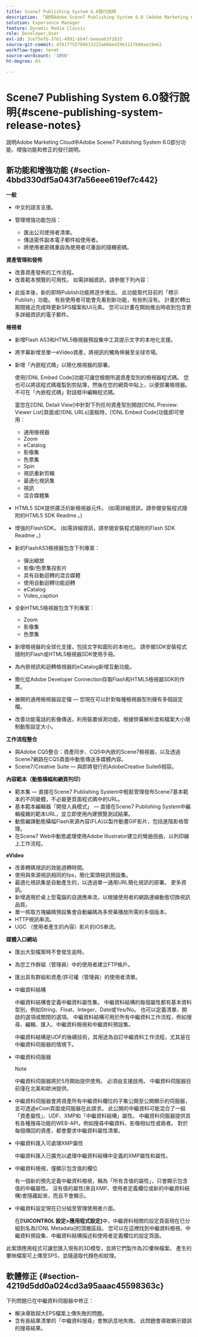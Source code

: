 ```yaml
---
title: Scene7 Publishing System 6.0發行說明
description: 「說明Adobe Scene7 Publishing System 6.0 (Adobe Marketing Cloud中Adobe Experience Manager解決方案的一部分)功能、增強功能和修正的發行說明。」
solution: Experience Manager
feature: Dynamic Media Classic
role: Developer,User
exl-id: 3ce75efb-3761-4991-bb4f-beeaab3f2633
source-git-commit: 4f81f755789613222a66bed2961117604ae19e62
workflow-type: tm+mt
source-wordcount: '1050'
ht-degree: 6%

---
```


# Scene7 Publishing System 6.0發行說明{#scene-publishing-system-release-notes}

說明Adobe Marketing Cloud中Adobe Scene7 Publishing System 6.0部分功能、增強功能和修正的發行說明。

## 新功能和增強功能 {#section-4bbd330df5a043f7a56eee619ef7c442}

**一般**

* 中文的語言支援。
* 管理增強功能包括：

   * 匯出公司使用者清單。
   * 傳送密件副本電子郵件給使用者。
   * 將使用者密碼重設為使用者可重設的隨機密碼。

<!--       [More information](http://help.adobe.com/en_US/scene7/using/WS662101DF-D697-47a7-A7D8-B52FD8E94438.html). -->

**資產管理和發佈**

* 改善資產發佈的工作流程。<!-- [More information](http://help.adobe.com/en_US/scene7/using/WS3673AD39-098B-4f08-8A24-CA51261B7366.html). -->
* 改善範本預覽的可用性。 如需詳細資訊，請參閱下列內容：

<!--   [Configuring default viewers](http://help.adobe.com/en_US/scene7/using/WS98ca2e6790647c06-76b2d0e0135685cd4a8-8000.html)

  [Previewing an asset based on viewer platform type](http://help.adobe.com/en_US/scene7/using/WS98ca2e6790647c06-2ce305113564963202-7fff.html)

  [Previewing an image asset based on its image preset](http://help.adobe.com/en_US/scene7/using/WS98ca2e6790647c06-2ce305113564963202-7ffe.html) -->

* 此版本後，新的即時Publish功能將逐步推出。 此功能取代目前的「標示Publish」功能。 有些使用者可能會先看到新功能，有些則沒有。 計畫於轉出期間接近完成時更新SPS檔案和UI元素。 您可以計畫在開始推出時收到包含更多詳細資訊的電子郵件。

**檢視者**

* 新增Flash AS3和HTML5檢視器預設集中工具提示文字的本地化支援。
* 將字幕新增至單一eVideo資產，將視訊的觸角伸展至全球市場。
* 新增「內嵌程式碼」以簡化檢視器的部署。

  使用[!DNL Embed Code]功能可讓您檢閱所選資產型別的檢視器程式碼。 您也可以將該程式碼複製到剪貼簿，然後在您的網頁中貼上，以便部署檢視器。不可在「內嵌程式碼」對話框中編輯程式碼。

  當您在[!DNL Detail View]中針對下列任何資產型別開啟[!DNL Preview: Viewer List]頁面或[!DNL URLs]面板時，[!DNL Embed Code]功能即可使用：

   * 通用檢視器
   * Zoom
   * eCatalog
   * 影像集
   * 色票集
   * Spin
   * 視訊重新剪輯
   * 最適化視訊集
   * 視訊
   * 混合媒體集

<!--   [More information](http://help.adobe.com/en_US/scene7/using/WS98ca2e6790647c06-2ce305113564963202-7fff.html) -->

* HTML5 SDK提供廣泛的新檢視器元件。 (如需詳細資訊，請參閱安裝程式隨附的HTML5 SDK Readme 。)
* 增強的FlashSDK。 (如需詳細資訊，請參閱安裝程式隨附的Flash SDK Readme 。)
* 新的FlashAS3檢視器包含下列專案：

   * 彈出縮放
   * 影像/色票集投影片
   * 具有自動迴轉的混合媒體
   * 使用自動迴轉功能迴轉
   * eCatalog
   * Video_caption

* 全新HTML5檢視器包含下列專案：

   * Zoom
   * 影像集
   * 色票集

* 新增檢視器的全球化支援，包括文字和圖形的本地化。 請參閱SDK安裝程式隨附的Flash或HTML5檢視器SDK使用手冊。
* 為內嵌視訊和迴轉檢視器的eCatalog新增互動功能。
* 簡化從Adobe Developer Connection存取Flash和HTML5檢視器SDK的作業。<!-- [More information](http://help.adobe.com/en_US/scene7/using/WSd4272150f67705c11b002eec12fcba4dee6-8000.html). -->
* 展開的通用檢視器設定檔 — 您現在可以針對每種檢視器型別擁有多個設定檔。<!-- [More information](http://help.adobe.com/en_US/scene7/using/WS1c46793299cf21d73076df86131b02b67e8-8000.html). -->
* 改善功能電話的影像傳送，利用裝置偵測功能，根據熒幕解析度和檔案大小限制動態設定大小。<!-- [More information](http://help.adobe.com/en_US/scene7/using/WS1c46793299cf21d7-6ad692c9131d90d137a-8000.html). -->

**工作流程整合**

* 與Adobe CQ5整合：資產同步、CQ5中內嵌的Scene7檢視器，以及透過Scene7網路在CQ5頁面中動態傳送多媒體內容。
* Scene7/Creative Suite — 與即將發行的AdobeCreative Suite6相容。

<!-- Search&Promote is end of life as of September 1, 2022 * New integrated workflow with Adobe Search&Promote: Easily add Scene7 marketing banners that are dynamically assembled based on Search&Promote campaign rules to search and navigation pages.

  See "About Banners" in Adobe Search&Promote documentation.  -->

**內容範本（動態橫幅和網頁列印）**

* 範本集 — 直接在Scene7 Publishing System中輕鬆管理發布Scene7基本範本的不同變體，不必變更頁面程式碼中的URL。<!-- [More information](http://help.adobe.com/en_US/scene7/using/WSd968ca97bf00cf72-5eede3a113268dc80f5-8000.html).  -->
* 基本範本編輯器「開發人員模式」 — 直接在Scene7 Publishing System中編輯複雜的範本URL，並立即使用內建預覽測試結果。
* 動態編譯動態橫幅Flash來源內容(FLA)以製作動畫GIF影片，包括進階影格管理。<!-- [More information](http://help.adobe.com/en_US/scene7/using/WSd968ca97bf00cf72-5eedd3a113268dc80f4-8000.html).  -->
* 在Scene7 Web中動態處理使用Adobe Illustrator建立的彎曲扭曲，以列印線上工作流程。<!-- [More information](http://help.adobe.com/en_US/scene7/using/WSef8d5860223939e2-d19776312a7267a200-8000.html#WSd968ca97bf00cf72-5eedd3a113268dc80f5-8000). -->

**eVideo**

* 改善轉碼視訊的效能週轉時間。
* 使用與來源視訊相同的fps，簡化案頭視訊預設集。<!-- [More information](http://help.adobe.com/en_US/scene7/using/WSE86ACF2B-BD50-4c48-A1D7-9CD4405B62D0.html#WS1c46793299cf21d7-39fae9c1131ba8968f7-7fff).  -->
* 最適化視訊集是自動產生的，以透過單一通用URL簡化視訊的部署。 更多資訊。<!-- [More information](http://help.adobe.com/en_US/scene7/using/WS1c46793299cf21d7-6ad692c9131d90d137a-8000.html).  -->
* 新增適用於桌上型電腦的自適應串流，以根據使用者的網路連線動態切換視訊品質。<!-- [More information](http://help.adobe.com/en_US/scene7/using/WS1c46793299cf21d7-6ad692c9131d90d137a-8000.html).  -->
* 單一核取方塊編碼預設集會自動編碼為多熒幕播放所需的多個版本。<!-- [More information](http://help.adobe.com/en_US/scene7/using/WS1c46793299cf21d7-5abae30d131ddfed85f-8000.html).  -->
* HTTP視訊串流。<!-- [More information](http://help.adobe.com/en_US/scene7/using/WS98ca2e6790647c0632156edd1369e58559f-8000.html).  -->
* UGC （使用者產生的內容）影片的iOS串流。<!-- [More information](http://help.adobe.com/en_US/scene7/using/WSe8b0455615e2dc47-2df907a712f31201b35-8000.html). -->

**媒體入口網站**

* 匯出大型檔案時不會發生逾時。
* 為您工作群組（管理員）中的使用者建立FTP帳戶。
* 匯出具有群組和資產/許可權（管理員）的使用者清單。

* 中繼資料結構

  中繼資料結構會定義中繼資料屬性集。 中繼資料結構的每個屬性都有基本資料型別，例如String、Float、Integer、Date或Yes/No。 也可以定義清單、開啟的選項或關閉的選項。 中繼資料結構可用於所有中繼資料工作流程，例如搜尋、編輯、匯入、中繼資料檢視和中繼資料預設集。<!-- [More information](http://help.adobe.com/en_US/scene7/using/WS259993e42159a215-1c6a66df1265272619e-7fec.html#WSd968ca97bf03cf72-5e3dd3a113268dc80f5-8000). -->

  中繼資料結構是UDF的後續技術，其用途為自訂中繼資料工作流程，尤其是在中繼資料伺服器的情境下。

* 中繼資料伺服器

  >[!NOTE]
  >
  >中繼資料伺服器將於5月開始提供使用。 必須由支援啟用。 中繼資料伺服器目前僅在北美和歐洲提供。

* 中繼資料伺服器會將資產所有中繼資料欄位的子集公開至公開顯示的伺服器，並可透過eCom頁面或伺服器在此請求。 此公開的中繼資料可能混合了一組「資產屬性」、UDF、XMP和「中繼資料結構」屬性。 中繼資料伺服器提供具有各種搜尋功能的WEB-API，例如搜尋中繼資料、影像相似性或兩者。 對於每個傳回的資產，都會要求中繼資料屬性清單。
* 中繼資料匯入可處理XMP屬性

  中繼資料匯入已擴充以處理中繼資料結構中定義的XMP屬性和屬性。
* 中繼資料檢視，僅顯示包含值的欄位

  有一個新的預先定義中繼資料檢視，稱為「所有含值的屬性」，只會顯示包含值的中繼屬性。 沒有值的屬性(來自XMP、使用者定義欄位或新的中繼資料結構)會隱藏起來，而且不會顯示。
* 中繼資料設定現在已分組至管理使用者介面。

  在&#x200B;**[!UICONTROL 設定>應用程式設定]**&#x200B;中，中繼資料相關的設定頁面現在已分組到名為[!DNL Metadata]的頂層區段。 您可以在這裡找到中繼資料檢視、中繼資料預設集、中繼資料結構描述和使用者定義欄位的設定頁面。

此案頭應用程式可讓您匯入現有的3D模型，並將它們製作為2D暈映檔案。 產生的暈映檔案可上傳至SPS，並隨選取代顏色和紋理。

## 軟體修正 {#section-4219d5dd0a024cd3a95aaac45598363c}

下列問題已在中繼資料伺服器中修正：

* 解決導致超大EPS檔案上傳失敗的問題。
* 含有長結果清單的「中繼資料搜尋」會無訊息地失敗。 此問題會導致顯示錯誤的搜尋結果。
